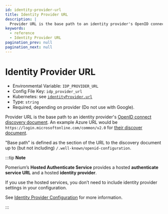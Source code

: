 ```yaml
---
id: identity-provider-url
title: Identity Provider URL
description: |
  Provider URL is the base path to an identity provider's OpenID connect discovery document.
keywords:
  - reference
  - Identity Provider URL
pagination_prev: null
pagination_next: null
---
```


# Identity Provider URL

- Environmental Variable: `IDP_PROVIDER_URL`
- Config File Key: `idp_provider_url`
- Kubernetes: see [`identityProvider.url`](/docs/deploying/k8s/reference#identityprovider)
- Type: `string`
- Required, depending on provider (Do not use with Google).

Provider URL is the base path to an identity provider's [OpenID connect discovery document](https://openid.net/specs/openid-connect-discovery-1_0.html). An example Azure URL would be `https://login.microsoftonline.com/common/v2.0` for [their discover document](https://login.microsoftonline.com/common/v2.0/.well-known/openid-configuration).

"Base path" is defined as the section of the URL to the discovery document up to (but not including) `/.well-known/openid-configuration`.

:::tip **Note**

Pomerium’s **Hosted Authenticate Service** provides a hosted **authenticate service URL** and a hosted **identity provider**.

If you use the hosted services, you don’t need to include identity provider settings in your configuration.

See [Identity Provider Configuration](/docs/identity-providers#hosted-identity-provider) for more information.

:::

